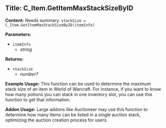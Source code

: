 ## Title: C_Item.GetItemMaxStackSizeByID

**Content:**
Needs summary.
`stackSize = C_Item.GetItemMaxStackSizeByID(itemInfo)`

**Parameters:**
- `itemInfo`
  - *string*

**Returns:**
- `stackSize`
  - *number?*

**Example Usage:**
This function can be used to determine the maximum stack size of an item in World of Warcraft. For instance, if you want to know how many potions you can stack in one inventory slot, you can use this function to get that information.

**Addon Usage:**
Large addons like Auctioneer may use this function to determine how many items can be listed in a single auction stack, optimizing the auction creation process for users.